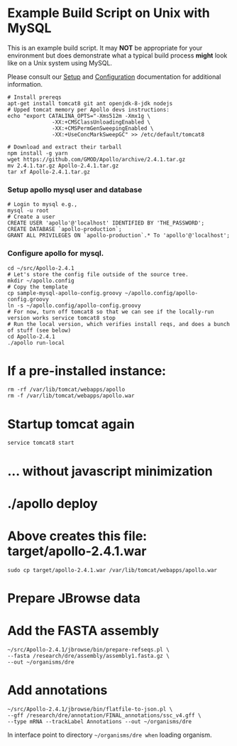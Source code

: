 
# Example Build Script on Unix with MySQL

This is an example build script.  It may **NOT** be appropriate for your environment
but does demonstrate what a typical build process **might** look like on a 
Unix system using MySQL.

Please consult our [Setup](Setup.md) and [Configuration](Configuration.md) 
documentation for additional information.


```
# Install prereqs
apt-get install tomcat8 git ant openjdk-8-jdk nodejs
# Upped tomcat memory per Apollo devs instructions:
echo "export CATALINA_OPTS="-Xms512m -Xmx1g \
              -XX:+CMSClassUnloadingEnabled \
              -XX:+CMSPermGenSweepingEnabled \
              -XX:+UseConcMarkSweepGC" >> /etc/default/tomcat8

# Download and extract their tarball
npm install -g yarn
wget https://github.com/GMOD/Apollo/archive/2.4.1.tar.gz
mv 2.4.1.tar.gz Apollo-2.4.1.tar.gz
tar xf Apollo-2.4.1.tar.gz

```

### Setup apollo mysql user and database

```
# Login to mysql e.g., 
mysql -u root
# Create a user 
CREATE USER 'apollo'@'localhost' IDENTIFIED BY 'THE_PASSWORD';
CREATE DATABASE `apollo-production`;
GRANT ALL PRIVILEGES ON `apollo-production`.* To 'apollo'@'localhost';
```



### Configure apollo for mysql.
```
cd ~/src/Apollo-2.4.1
# Let's store the config file outside of the source tree.
mkdir ~/apollo.config
# Copy the template
cp sample-mysql-apollo-config.groovy ~/apollo.config/apollo-config.groovy 
ln -s ~/apollo.config/apollo-config.groovy
# For now, turn off tomcat8 so that we can see if the locally-run version works service tomcat8 stop
# Run the local version, which verifies install reqs, and does a bunch of stuff (see below) 
cd Apollo-2.4.1
./apollo run-local
```


# If a pre-installed instance: 

    rm -rf /var/lib/tomcat/webapps/apollo
    rm -f /var/lib/tomcat/webapps/apollo.war
# Startup tomcat again
    service tomcat8 start

# ... without javascript minimization
#  ./apollo deploy
# Above creates this file: target/apollo-2.4.1.war
    sudo cp target/apollo-2.4.1.war /var/lib/tomcat/webapps/apollo.war

# Prepare JBrowse data
# Add the FASTA assembly
    ~/src/Apollo-2.4.1/jbrowse/bin/prepare-refseqs.pl \
    --fasta /research/dre/assembly/assembly1.fasta.gz \
    --out ~/organisms/dre

# Add annotations
    ~/src/Apollo-2.4.1/jbrowse/bin/flatfile-to-json.pl \
    --gff /research/dre/annotation/FINAL_annotations/ssc_v4.gff \ 
    --type mRNA --trackLabel Annotations --out ~/organisms/dre

In interface point to directory `~/organisms/dre when` loading organism.

